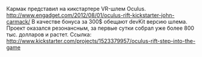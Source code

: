 Кармак представил на кикстартере VR-шлем Oculus. http://www.engadget.com/2012/08/01/oculus-rift-kickstarter-john-carmack/
В качестве бонуса за 300$ обещают devKit версию шлема.
Проект оказался резонансным, за первые сутки собрал уже более 800 тыс. долларов и растет. Ссылка: http://www.kickstarter.com/projects/1523379957/oculus-rift-step-into-the-game